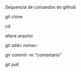 Sequencia de comandos do github

git clone

cd <nome do diretorio>

altera arquivo

git add< nome>

gir commit -m "comentario"

git pull
  

